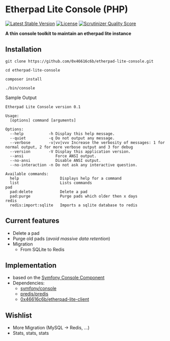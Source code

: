 # Etherpad Lite Console (PHP)

[![Latest Stable Version](https://poser.pugx.org/0x46616c6b/etherpad-lite-console/v/stable.png)](https://packagist.org/packages/0x46616c6b/etherpad-lite-console) [![License](https://poser.pugx.org/0x46616c6b/etherpad-lite-console/license.png)](https://packagist.org/packages/0x46616c6b/etherpad-lite-console) [![Scrutinizer Quality Score](https://scrutinizer-ci.com/g/0x46616c6b/etherpad-lite-console/badges/quality-score.png?s=4bd527762446d5ea536787bf5ab611488d1dd7d6)](https://scrutinizer-ci.com/g/0x46616c6b/etherpad-lite-console/)

**A thin console toolkit to maintain an etherpad lite instance**

## Installation

    git clone https://github.com/0x46616c6b/etherpad-lite-console.git
    
    cd etherpad-lite-console
    
    composer install

    ./bin/console

Sample Output

    Etherpad Lite Console version 0.1
    
    Usage:
      [options] command [arguments]
    
    Options:
      --help           -h Display this help message.
      --quiet          -q Do not output any message.
      --verbose        -v|vv|vvv Increase the verbosity of messages: 1 for normal output, 2 for more verbose output and 3 for debug
      --version        -V Display this application version.
      --ansi              Force ANSI output.
      --no-ansi           Disable ANSI output.
      --no-interaction -n Do not ask any interactive question.
    
    Available commands:
      help                  Displays help for a command
      list                  Lists commands
    pad
      pad:delete            Delete a pad
      pad:purge             Purge pads which older then x days
    redis
      redis:import:sqlite   Imports a sqlite database to redis

## Current features

* Delete a pad
* Purge old pads (*avoid massive data retention*)
* Migration
  * From SQLite to Redis

## Implementation

* based on the [Symfony Console Component](http://symfony.com/doc/current/components/console/introduction.html)
* Dependencies:
   * [symfony/console](https://packagist.org/packages/predis/predis)
   * [predis/predis](https://packagist.org/packages/predis/predis)
   * [0x46616c6b/etherpad-lite-client](https://packagist.org/packages/0x46616c6b/etherpad-lite-client)

## Wishlist

* More Migration (MySQL -> Redis, ...)
* Stats, stats, stats
